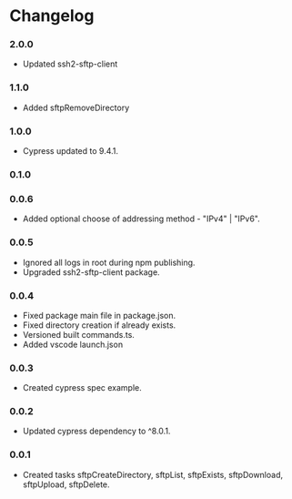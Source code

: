 # Changelog

### 2.0.0

-   Updated ssh2-sftp-client

### 1.1.0

-   Added sftpRemoveDirectory

### 1.0.0

-   Cypress updated to 9.4.1.

### 0.1.0

### 0.0.6

-   Added optional choose of addressing method - "IPv4" | "IPv6".

### 0.0.5

-   Ignored all logs in root during npm publishing.
-   Upgraded ssh2-sftp-client package.

### 0.0.4

-   Fixed package main file in package.json.
-   Fixed directory creation if already exists.
-   Versioned built commands.ts.
-   Added vscode launch.json

### 0.0.3

-   Created cypress spec example.

### 0.0.2

-   Updated cypress dependency to ^8.0.1.

### 0.0.1

-   Created tasks sftpCreateDirectory, sftpList, sftpExists, sftpDownload, sftpUpload, sftpDelete.
